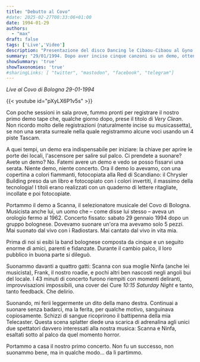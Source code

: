 ```yaml
---
title: "Debutto al Covo"
#date: 2025-02-27T08:33:06+01:00
date: 1994-01-29
authors:
  - "max"
draft: false
tags: ['Live','Video']
description: "Presentazione del disco Dancing le Cibaou-Cibaou al Gyno di Reggio Emilia"
summary: "29/01/1994. Dopo aver inciso cinque canzoni su un demo, ottenemmo il nostro primo ingaggio al Covo di Bologna, proponendoci come una band navigata nella scena musicale emiliana, ma avevamo solo una decina di brani e nessun concerto all`attivo."
showSummary: 'true'
showTaxonomies: 'true'
#sharingLinks: [ "twitter", "mastodon", "facebook", "telegram"]
---
```

*Live al Covo di Bologna 29-01-1994*

{{< youtube id="pXyLX6P1v5s" >}}


Con poche sessioni in sala prove, fummo pronti per registrare il nostro primo demo tape che, qualche giorno dopo, prese il titolo di *Very Clean*. Non ricordo molto delle registrazioni (naturalmente incise su musicassetta), se non una serata surreale nella quale registrammo alcune voci usando un 4 piste Tascam.


A quei tempi, un demo era indispensabile per iniziare: la chiave per aprire le porte dei locali, l'ascensore per salire sul palco. Ci prendete a suonare? Avete un demo? No. Fatemi avere un demo e vedo se posso fissarvi una serata. Niente demo, niente concerto. Ora il demo lo avevamo, con una copertina a colori fiammanti, fotocopiata alla Red di Scandiano: il Chrysler Building preso da un libro e fotocopiato con i colori invertiti, il massimo della tecnologia! I titoli erano realizzati con un quaderno di lettere ritagliate, incollate e poi fotocopiate.

Portammo il demo a Scanna, il selezionatore musicale del Covo di Bologna. Musicista anche lui, un uomo che – come disse lui stesso – aveva un orologio fermo al 1962. Concerto fissato: sabato 29 gennaio 1994 dopo un gruppo bolognese. Dovevamo suonare un'ora ma avevamo solo 5 pezzi. Mai suonato dal vivo con i Radiostars. Mai cantato dal vivo in vita mia.

Prima di noi si esibì la band bolognese composta da cinque e un seguito enorme di amici, parenti e fidanzate. Durante il cambio palco, il loro pubblico in buona parte si dileguò.

Suonammo davanti a quattro gatti: Scanna con sua moglie Ninfa (anche lei musicista), Frank, il nostro roadie, e pochi altri ben nascosti negli angoli bui del locale. I 43 minuti di concerto furono riempiti con momenti deliranti, improvvisazioni impossibili, una cover dei Cure *10:15 Saturday Night* e tanto, tanto feedback. Che delirio.

Suonando, mi ferii leggermente un dito della mano destra. Continuai a suonare senza badarci, ma la ferita, per qualche motivo, sanguinava copiosamente. Schizzi di sangue ricoprirono il battipenna della mia Telecaster. Questa scena splatter diede una scarica di adrenalina agli unici due spettatori davvero interessati alla nostra musica: Scanna e Ninfa, esaltati sotto al palco da quel momento horror.

Portammo a casa il nostro primo concerto. Non fu un successo, non suonammo bene, ma in qualche modo... da lì partimmo.
 
